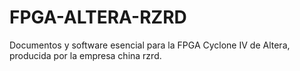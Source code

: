 # FPGA-ALTERA-RZRD
Documentos y software esencial para la FPGA Cyclone IV de Altera, producida por la empresa china rzrd.
